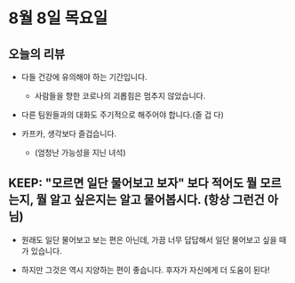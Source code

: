 # 8월 8일 목요일

## 오늘의 리뷰

- 다들 건강에 유의해야 하는 기간입니다.

    - 사람들을 향한 코로나의 괴롭힘은 멈추지 않았습니다.

- 다른 팀원들과의 대화도 주기적으로 해주어야 합니다.(즐 겁 다)

- 카프카, 생각보다 즐겁습니다. 

    - (엄청난 가능성을 지닌 녀석)

## KEEP: "모르면 일단 물어보고 보자" 보다 적어도 뭘 모르는지, 뭘 알고 싶은지는 알고 물어봅시다. (항상 그런건 아님)

- 원래도 일단 물어보고 보는 편은 아닌데, 가끔 너무 답답해서 일단 물어보고 싶을 때가 있습니다. 

- 하지만 그것은 역시 지양하는 편이 좋습니다. 후자가 자신에게 더 도움이 된다!